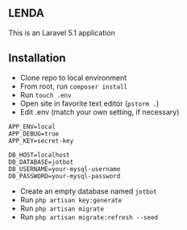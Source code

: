 ## LENDA

This is an Laravel 5.1 application

## Installation

* Clone repo to local environment
* From root, run ```composer install```
* Run ```touch .env```
* Open site in favorite text editor (```pstorm .```)
* Edit .env (match your own setting, if necessary)

```
APP_ENV=local
APP_DEBUG=true
APP_KEY=secret-key
    
DB_HOST=localhost
DB_DATABASE=jotbot
DB_USERNAME=your-mysql-username
DB_PASSWORD=your-mysql-password
```

* Create an empty database named ```jotbot```
* Run ```php artisan key:generate```
* Run ```php artisan migrate```
* Run ```php artisan migrate:refresh --seed```


